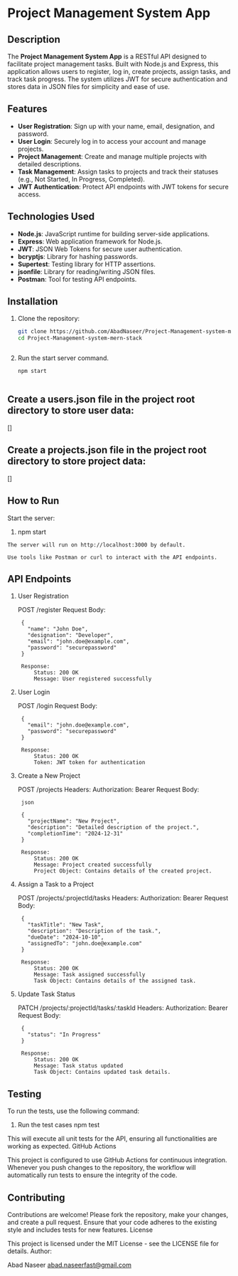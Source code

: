 # Project Management System App

## Description
The **Project Management System App** is a RESTful API designed to facilitate project management tasks. Built with Node.js and Express, this application allows users to register, log in, create projects, assign tasks, and track task progress. The system utilizes JWT for secure authentication and stores data in JSON files for simplicity and ease of use.

## Features
- **User Registration**: Sign up with your name, email, designation, and password.
- **User Login**: Securely log in to access your account and manage projects.
- **Project Management**: Create and manage multiple projects with detailed descriptions.
- **Task Management**: Assign tasks to projects and track their statuses (e.g., Not Started, In Progress, Completed).
- **JWT Authentication**: Protect API endpoints with JWT tokens for secure access.

## Technologies Used
- **Node.js**: JavaScript runtime for building server-side applications.
- **Express**: Web application framework for Node.js.
- **JWT**: JSON Web Tokens for secure user authentication.
- **bcryptjs**: Library for hashing passwords.
- **Supertest**: Testing library for HTTP assertions.
- **jsonfile**: Library for reading/writing JSON files.
- **Postman**: Tool for testing API endpoints.

## Installation
1. Clone the repository:
   ```bash
   git clone https://github.com/AbadNaseer/Project-Management-system-mern-stack.git
   cd Project-Management-system-mern-stack



2. Run the start server command.
    ```bash
    npm start



## Create a users.json file in the project root directory to store user data:

[]

## Create a projects.json file in the project root directory to store project data:
[]

## How to Run
Start the server:

 1.   npm start

    The server will run on http://localhost:3000 by default.

    Use tools like Postman or curl to interact with the API endpoints.

## API Endpoints
1. User Registration

    POST /register
        Request Body:

        {
          "name": "John Doe",
          "designation": "Developer",
          "email": "john.doe@example.com",
          "password": "securepassword"
        }

        Response:
            Status: 200 OK
            Message: User registered successfully

2. User Login

    POST /login
        Request Body:

        {
          "email": "john.doe@example.com",
          "password": "securepassword"
        }

        Response:
            Status: 200 OK
            Token: JWT token for authentication

3. Create a New Project

    POST /projects
        Headers: Authorization: Bearer <token>
        Request Body:

        json

        {
          "projectName": "New Project",
          "description": "Detailed description of the project.",
          "completionTime": "2024-12-31"
        }

        Response:
            Status: 200 OK
            Message: Project created successfully
            Project Object: Contains details of the created project.

4. Assign a Task to a Project

    POST /projects/:projectId/tasks
        Headers: Authorization: Bearer <token>
        Request Body:

        {
          "taskTitle": "New Task",
          "description": "Description of the task.",
          "dueDate": "2024-10-10",
          "assignedTo": "john.doe@example.com"
        }

        Response:
            Status: 200 OK
            Message: Task assigned successfully
            Task Object: Contains details of the assigned task.

5. Update Task Status

    PATCH /projects/:projectId/tasks/:taskId
        Headers: Authorization: Bearer <token>
        Request Body:

        {
          "status": "In Progress"
        }

        Response:
            Status: 200 OK
            Message: Task status updated
            Task Object: Contains updated task details.

## Testing

To run the tests, use the following command:


1. Run the test cases
npm test

This will execute all unit tests for the API, ensuring all functionalities are working as expected.
GitHub Actions

This project is configured to use GitHub Actions for continuous integration. Whenever you push changes to the repository, the workflow will automatically run tests to ensure the integrity of the code.
## Contributing

Contributions are welcome! Please fork the repository, make your changes, and create a pull request. Ensure that your code adheres to the existing style and includes tests for new features.
License

This project is licensed under the MIT License - see the LICENSE file for details.
Author: 

Abad Naseer
abad.naseerfast@gmail.com
